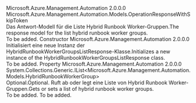 <Type Name="HybridRunbookWorkerGroupsListResponse" FullName="Microsoft.Azure.Management.Automation.Models.HybridRunbookWorkerGroupsListResponse">
  <TypeSignature Language="C#" Value="public class HybridRunbookWorkerGroupsListResponse : Microsoft.Azure.Management.Automation.Models.OperationResponseWithSkipToken" />
  <TypeSignature Language="ILAsm" Value=".class public auto ansi beforefieldinit HybridRunbookWorkerGroupsListResponse extends Microsoft.Azure.Management.Automation.Models.OperationResponseWithSkipToken" />
  <TypeSignature Language="DocId" Value="T:Microsoft.Azure.Management.Automation.Models.HybridRunbookWorkerGroupsListResponse" />
  <TypeSignature Language="VB.NET" Value="Public Class HybridRunbookWorkerGroupsListResponse&#xA;Inherits OperationResponseWithSkipToken" />
  <TypeSignature Language="F#" Value="type HybridRunbookWorkerGroupsListResponse = class&#xA;    inherit OperationResponseWithSkipToken" />
  <AssemblyInfo>
    <AssemblyName>Microsoft.Azure.Management.Automation</AssemblyName>
    <AssemblyVersion>2.0.0.0</AssemblyVersion>
  </AssemblyInfo>
  <Base>
    <BaseTypeName>Microsoft.Azure.Management.Automation.Models.OperationResponseWithSkipToken</BaseTypeName>
  </Base>
  <Interfaces />
  <Docs>
    <summary>
            <span data-ttu-id="82f7e-101">Das Antwort-Modell für die Liste Hybrid Runbook Worker-Gruppen.</span><span class="sxs-lookup"><span data-stu-id="82f7e-101">The response model for the list hybrid runbook worker groups.</span></span>
            </summary>
    <remarks>To be added.</remarks>
  </Docs>
  <Members>
    <Member MemberName=".ctor">
      <MemberSignature Language="C#" Value="public HybridRunbookWorkerGroupsListResponse ();" />
      <MemberSignature Language="ILAsm" Value=".method public hidebysig specialname rtspecialname instance void .ctor() cil managed" />
      <MemberSignature Language="DocId" Value="M:Microsoft.Azure.Management.Automation.Models.HybridRunbookWorkerGroupsListResponse.#ctor" />
      <MemberSignature Language="VB.NET" Value="Public Sub New ()" />
      <MemberType>Constructor</MemberType>
      <AssemblyInfo>
        <AssemblyName>Microsoft.Azure.Management.Automation</AssemblyName>
        <AssemblyVersion>2.0.0.0</AssemblyVersion>
      </AssemblyInfo>
      <Parameters />
      <Docs>
        <summary>
            <span data-ttu-id="82f7e-102">Initialisiert eine neue Instanz der HybridRunbookWorkerGroupsListResponse-Klasse.</span><span class="sxs-lookup"><span data-stu-id="82f7e-102">Initializes a new instance of the HybridRunbookWorkerGroupsListResponse class.</span></span>
            </summary>
        <remarks>To be added.</remarks>
      </Docs>
    </Member>
    <Member MemberName="HybridRunbookWorkerGroups">
      <MemberSignature Language="C#" Value="public System.Collections.Generic.IList&lt;Microsoft.Azure.Management.Automation.Models.HybridRunbookWorkerGroup&gt; HybridRunbookWorkerGroups { get; set; }" />
      <MemberSignature Language="ILAsm" Value=".property instance class System.Collections.Generic.IList`1&lt;class Microsoft.Azure.Management.Automation.Models.HybridRunbookWorkerGroup&gt; HybridRunbookWorkerGroups" />
      <MemberSignature Language="DocId" Value="P:Microsoft.Azure.Management.Automation.Models.HybridRunbookWorkerGroupsListResponse.HybridRunbookWorkerGroups" />
      <MemberSignature Language="VB.NET" Value="Public Property HybridRunbookWorkerGroups As IList(Of HybridRunbookWorkerGroup)" />
      <MemberSignature Language="F#" Value="member this.HybridRunbookWorkerGroups : System.Collections.Generic.IList&lt;Microsoft.Azure.Management.Automation.Models.HybridRunbookWorkerGroup&gt; with get, set" Usage="Microsoft.Azure.Management.Automation.Models.HybridRunbookWorkerGroupsListResponse.HybridRunbookWorkerGroups" />
      <MemberType>Property</MemberType>
      <AssemblyInfo>
        <AssemblyName>Microsoft.Azure.Management.Automation</AssemblyName>
        <AssemblyVersion>2.0.0.0</AssemblyVersion>
      </AssemblyInfo>
      <ReturnValue>
        <ReturnType>System.Collections.Generic.IList&lt;Microsoft.Azure.Management.Automation.Models.HybridRunbookWorkerGroup&gt;</ReturnType>
      </ReturnValue>
      <Docs>
        <summary>
            <span data-ttu-id="82f7e-103">Optional.</span><span class="sxs-lookup"><span data-stu-id="82f7e-103">Optional.</span></span> <span data-ttu-id="82f7e-104">Ruft ab oder legt eine Liste von Hybrid Runbook Worker-Gruppen.</span><span class="sxs-lookup"><span data-stu-id="82f7e-104">Gets or sets a list of hybrid runbook worker groups.</span></span>
            </summary>
        <value>To be added.</value>
        <remarks>To be added.</remarks>
      </Docs>
    </Member>
  </Members>
</Type>